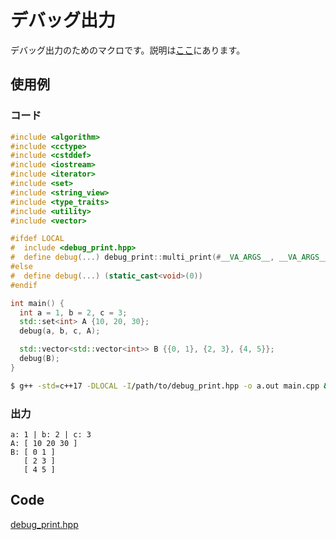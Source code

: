 # デバッグ出力

デバッグ出力のためのマクロです。説明は[ここ](https://naskya.net/post/0002/)にあります。

## 使用例

### コード

```cpp
#include <algorithm>
#include <cctype>
#include <cstddef>
#include <iostream>
#include <iterator>
#include <set>
#include <string_view>
#include <type_traits>
#include <utility>
#include <vector>

#ifdef LOCAL
#  include <debug_print.hpp>
#  define debug(...) debug_print::multi_print(#__VA_ARGS__, __VA_ARGS__)
#else
#  define debug(...) (static_cast<void>(0))
#endif

int main() {
  int a = 1, b = 2, c = 3;
  std::set<int> A {10, 20, 30};
  debug(a, b, c, A);

  std::vector<std::vector<int>> B {{0, 1}, {2, 3}, {4, 5}};
  debug(B);
}
```

```sh
$ g++ -std=c++17 -DLOCAL -I/path/to/debug_print.hpp -o a.out main.cpp && ./a.out
```

### 出力

```
a: 1 | b: 2 | c: 3
A: [ 10 20 30 ]
B: [ 0 1 ]
   [ 2 3 ]
   [ 4 5 ]
```

## Code

[debug_print.hpp](https://gist.github.com/naskya/1e5e5cd269cfe16a76988378a60e2ca3)
